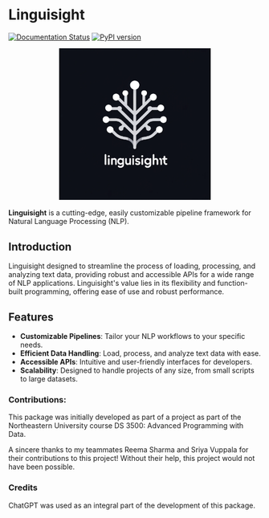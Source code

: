 # Linguisight
[![Documentation Status](https://readthedocs.org/projects/linguisight/badge/?version=latest)](https://linguisight.readthedocs.io/en/latest/?badge=latest)
[![PyPI version](https://badge.fury.io/py/linguisight.svg)](https://badge.fury.io/py/linguisight)
<p align="center">
  <img src="frontend/logo.png" width="60%" />
</p>

<strong>Linguisight</strong> is a cutting-edge, easily customizable pipeline framework for Natural Language Processing (NLP).

## Introduction
Linguisight designed to streamline the process of loading, processing, and analyzing text data, providing robust and accessible APIs for a wide range of NLP applications. Linguisight's value lies in its flexibility and function-built programming, offering ease of use and robust performance.

## Features
- **Customizable Pipelines**: Tailor your NLP workflows to your specific needs.
- **Efficient Data Handling**: Load, process, and analyze text data with ease.
- **Accessible APIs**: Intuitive and user-friendly interfaces for developers.
- **Scalability**: Designed to handle projects of any size, from small scripts to large datasets.

### Contributions:
This package was initially developed as part of a project as part of the
Northeastern University course DS 3500: Advanced Programming with Data. <br>

A sincere thanks to my teammates Reema Sharma and Sriya Vuppala for their contributions to this project! 
Without their help, this project would not have been possible.

### Credits
ChatGPT was used as an integral part of the development of this package.
